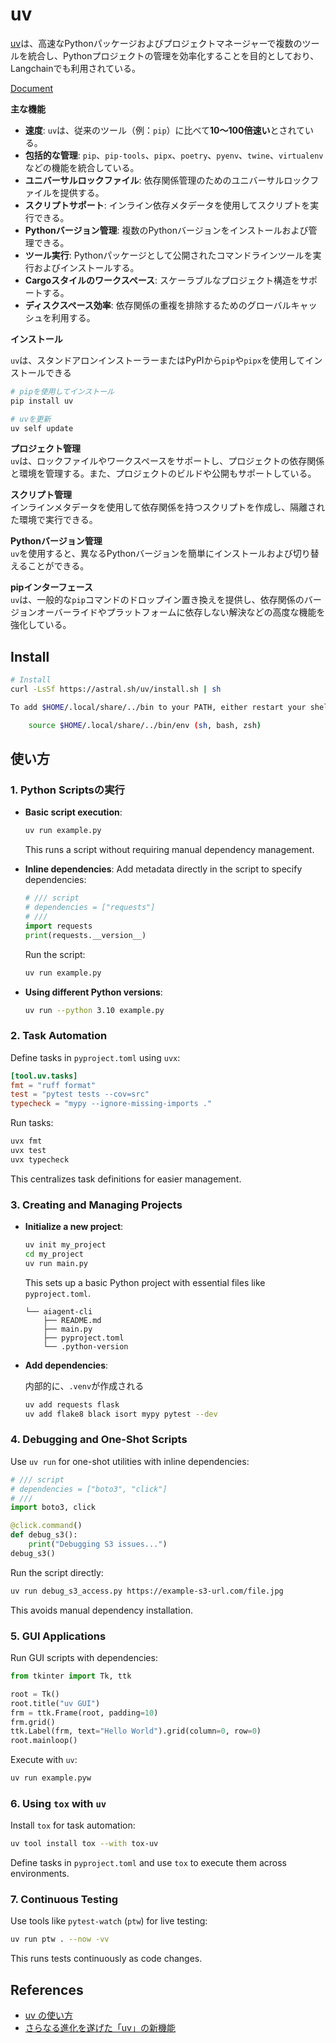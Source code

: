 # uv

[uv](https://github.com/astral-sh/uv)は、高速なPythonパッケージおよびプロジェクトマネージャーで複数のツールを統合し、Pythonプロジェクトの管理を効率化することを目的としており、Langchainでも利用されている。

[Document](https://docs.astral.sh/uv/)

**主な機能**  

- **速度**: `uv`は、従来のツール（例：`pip`）に比べて**10〜100倍速い**とされている。
- **包括的な管理**: `pip`、`pip-tools`、`pipx`、`poetry`、`pyenv`、`twine`、`virtualenv`などの機能を統合している。
- **ユニバーサルロックファイル**: 依存関係管理のためのユニバーサルロックファイルを提供する。
- **スクリプトサポート**: インライン依存メタデータを使用してスクリプトを実行できる。
- **Pythonバージョン管理**: 複数のPythonバージョンをインストールおよび管理できる。
- **ツール実行**: Pythonパッケージとして公開されたコマンドラインツールを実行およびインストールする。
- **Cargoスタイルのワークスペース**: スケーラブルなプロジェクト構造をサポートする。
- **ディスクスペース効率**: 依存関係の重複を排除するためのグローバルキャッシュを利用する。

**インストール**  

`uv`は、スタンドアロンインストーラーまたはPyPIから`pip`や`pipx`を使用してインストールできる

```bash
# pipを使用してインストール
pip install uv

# uvを更新
uv self update
```

**プロジェクト管理**  
`uv`は、ロックファイルやワークスペースをサポートし、プロジェクトの依存関係と環境を管理する。また、プロジェクトのビルドや公開もサポートしている。

**スクリプト管理**  
インラインメタデータを使用して依存関係を持つスクリプトを作成し、隔離された環境で実行できる。

**Pythonバージョン管理**  
`uv`を使用すると、異なるPythonバージョンを簡単にインストールおよび切り替えることができる。

**pipインターフェース**  
`uv`は、一般的な`pip`コマンドのドロップイン置き換えを提供し、依存関係のバージョンオーバーライドやプラットフォームに依存しない解決などの高度な機能を強化している。

## Install

```sh
# Install
curl -LsSf https://astral.sh/uv/install.sh | sh

To add $HOME/.local/share/../bin to your PATH, either restart your shell or run:

    source $HOME/.local/share/../bin/env (sh, bash, zsh)
```

## 使い方

### 1. Python Scriptsの実行

- **Basic script execution**:

  ```bash
  uv run example.py
  ```

  This runs a script without requiring manual dependency management.

- **Inline dependencies**:
  Add metadata directly in the script to specify dependencies:

  ```python
  # /// script
  # dependencies = ["requests"]
  # ///
  import requests
  print(requests.__version__)
  ```

  Run the script:

  ```bash
  uv run example.py
  ```

- **Using different Python versions**:

  ```bash
  uv run --python 3.10 example.py
  ```

### 2. Task Automation

Define tasks in `pyproject.toml` using `uvx`:

```toml
[tool.uv.tasks]
fmt = "ruff format"
test = "pytest tests --cov=src"
typecheck = "mypy --ignore-missing-imports ."
```

Run tasks:

```bash
uvx fmt
uvx test
uvx typecheck
```

This centralizes task definitions for easier management.

### 3. Creating and Managing Projects

- **Initialize a new project**:

   ```bash
   uv init my_project
   cd my_project
   uv run main.py
   ```

   This sets up a basic Python project with essential files like `pyproject.toml`.

   ```
   └── aiagent-cli
       ├── README.md
       ├── main.py
       ├── pyproject.toml
       └── .python-version
   ```

- **Add dependencies**:

   内部的に、`.venv`が作成される
   ```bash
   uv add requests flask
   uv add flake8 black isort mypy pytest --dev
   ```

### 4. Debugging and One-Shot Scripts

Use `uv run` for one-shot utilities with inline dependencies:

```python
# /// script
# dependencies = ["boto3", "click"]
# ///
import boto3, click

@click.command()
def debug_s3():
    print("Debugging S3 issues...")
debug_s3()
```

Run the script directly:

```bash
uv run debug_s3_access.py https://example-s3-url.com/file.jpg
```

This avoids manual dependency installation.

### 5. GUI Applications

Run GUI scripts with dependencies:

```python
from tkinter import Tk, ttk

root = Tk()
root.title("uv GUI")
frm = ttk.Frame(root, padding=10)
frm.grid()
ttk.Label(frm, text="Hello World").grid(column=0, row=0)
root.mainloop()

```
Execute with `uv`:

```bash
uv run example.pyw
```

### 6. Using `tox` with `uv`

Install `tox` for task automation:

```bash
uv tool install tox --with tox-uv
```

Define tasks in `pyproject.toml` and use `tox` to execute them across environments.

### 7. Continuous Testing

Use tools like `pytest-watch` (`ptw`) for live testing:

```bash
uv run ptw . --now -vv
```

This runs tests continuously as code changes.

## References

- [uv の使い方](https://note.com/npaka/n/n44c54312fb04)
- [さらなる進化を遂げた「uv」の新機能](https://gihyo.jp/article/2024/09/monthly-python-2409)
